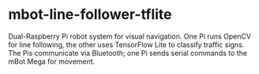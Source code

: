 # mbot-line-follower-tflite
Dual-Raspberry Pi robot system for visual navigation. One Pi runs OpenCV for line following, the other uses TensorFlow Lite to classify traffic signs. The Pis communicate via Bluetooth; one Pi sends serial commands to the mBot Mega for movement.
